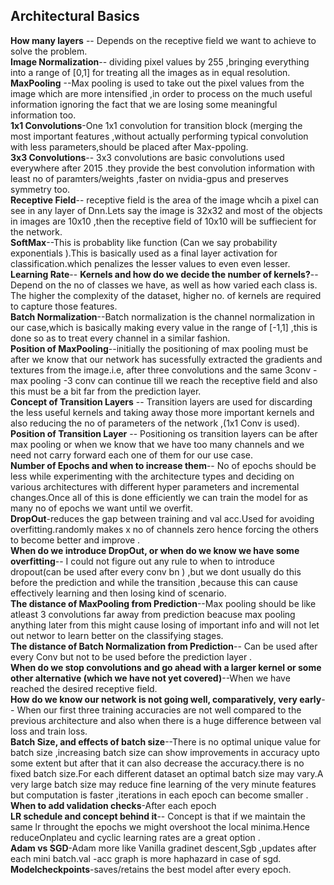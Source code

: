 ## Architectural Basics

**How many layers** -- Depends on the receptive field we want to achieve to solve the problem.<br/>
**Image Normalization**-- dividing pixel values by 255 ,bringing everything into a range of [0,1] for treating all the images as in equal resolution.<br/>
**MaxPooling** --Max pooling is used to take out the pixel values from the image which are more intensified ,in order to process on the much useful information ignoring the fact that we are losing some meaningful information too.<br/>
**1x1 Convolutions**-One 1x1 convolution for transition block (merging the most important features ,without actually performing typical convolution with less parameters,should be placed after Max-ppoling.<br/>
**3x3 Convolutions**-- 3x3  convolutions are basic convolutions used everywhere after 2015 .they provide the best convolution information with least no of paramters/weights ,faster on nvidia-gpus and preserves symmetry too.<br/>
**Receptive Field**-- receptive field is the area of the image whcih a pixel can see in any layer of Dnn.Lets say the image is 32x32 and most of the objects in images are 10x10 ,then the receptive field of 10x10 will be suffiecient for the network.<br/>
**SoftMax**--This is probablity like function (Can we say probability exponentials ).This is basically used as a final layer activation for classification.which penalizes the lesser values to even even lesser.<br/>
**Learning Rate**--
**Kernels and how do we decide the number of kernels?**--Depend on the no of  classes we have, as well as how varied each class is. The higher the complexity of the dataset, higher no. of kernels are required to capture those features.<br/>
**Batch Normalization**--Batch normalization is the channel normalization in our case,which is basically making every value in the range of [-1,1] ,this is done so as to treat every channel in a similar fashion.<br/>
**Position of MaxPooling**--initially the positioning of max pooling must be after we know that our network has sucessfully extracted the gradients and textures from the image.i.e, after three convolutions and the same 3conv -max pooling -3 conv can continue till we reach the receptive field and also this must be a bit far from the prediction layer.<br/>
**Concept of Transition Layers** -- Transition layers are used for discarding the less useful kernels and taking away those more important kernels and also reducing the no of parameters of the network ,(1x1 Conv is used).<br/>
**Position of Transition Layer** -- Positioning os transition layers can be after max pooling or when we know that we have too many channels and we need not carry forward each one of them for our use case.<br/>
**Number of Epochs and when to increase them**-- No of epochs should be less while experimenting with the architecture types and deciding on various architectures with different hyper parameters and incremental changes.Once all of this is done efficiently we can train the model for as many no of epochs we want until we overfit.<br/>
**DropOut**-reduces the gap between training and val acc.Used for avoiding overfitting.randomly makes x no of channels zero hence forcing the others to become better and improve .<br/>
**When do we introduce DropOut, or when do we know we have some overfitting**-- I could not figure out any rule to when to introduce dropout(can be used after every conv bn ) ,but we dont usually do this before the prediction and while the transition ,because this can cause effectively learning and then losing kind of scenario.<br/>
**The distance of MaxPooling from Prediction**--Max pooling should be like  atleast 3 convolutions far away from prediction beacuse max pooling anything later from this might cause losing of important info and will not let out networ to learn better on the classifying stages. <br/>
**The distance of Batch Normalization from Prediction**-- Can be used after every Conv but not to be used before the prediction layer .<br/>
**When do we stop convolutions and go ahead with a larger kernel or some other alternative (which we have not yet covered)**--When we have reached the desired receptive field.<br/>
**How do we know our network is not going well, comparatively, very early**-- When our first three training accuracies are not well compared to the previous architecture and also when there is a huge difference between val loss and train loss.<br/>
**Batch Size, and effects of batch size**--There is no optimal unique value for batch size ,increasing batch size can show improvements in accuracy upto some extent but after that it can also decrease the accuracy.there is no fixed batch size.For each different dataset an optimal batch size may vary.A very large batch size may reduce fine learning of the very minute features but computation is faster ,iterations in each epoch can become smaller .<br/>
**When to add validation checks**-After each epoch<br/>
**LR schedule and concept behind it**-- Concept is that if we maintain the same lr throught the epochs we might overshoot the local minima.Hence reduceOnplateu and cyclic learning rates are a great option .<br/>
**Adam vs SGD**-Adam more like Vanilla gradinet descent,Sgb ,updates after each mini batch.val -acc graph is more haphazard in case of sgd.<br/>
**Modelcheckpoints**-saves/retains the best model after every epoch.<br/>

